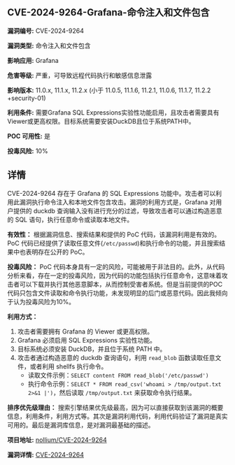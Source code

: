 ## CVE-2024-9264-Grafana-命令注入和文件包含

**漏洞编号:** CVE-2024-9264

**漏洞类型:** 命令注入和文件包含

**影响应用:** Grafana

**危害等级:** 严重，可导致远程代码执行和敏感信息泄露

**影响版本:** 11.0.x, 11.1.x, 11.2.x (小于 11.0.5, 11.1.6, 11.2.1, 11.0.6, 11.1.7, 11.2.2 +security-01)

**利用条件:** 需要Grafana SQL Expressions实验性功能启用，且攻击者需要具有Viewer或更高权限。目标系统需要安装DuckDB且位于系统PATH中。

**POC 可用性:** 是

**投毒风险:** 10%

## 详情

CVE-2024-9264 存在于 Grafana 的 SQL Expressions 功能中。攻击者可以利用此漏洞执行命令注入和本地文件包含攻击。漏洞的利用方式是，Grafana 对用户提供的 duckdb 查询输入没有进行充分的过滤，导致攻击者可以通过构造恶意的 SQL 语句，执行任意命令或读取本地文件。

**有效性：**
根据漏洞信息、搜索结果和提供的 PoC 代码，该漏洞利用是有效的。PoC 代码已经提供了读取任意文件(`/etc/passwd`)和执行命令的功能，并且搜索结果中也表明存在公开的 PoC。

**投毒风险：**
PoC 代码本身具有一定的风险，可能被用于非法目的。此外，从代码分析来看，存在一定的投毒风险，因为代码的功能包括执行任意命令，这意味着攻击者可以下载并执行其他恶意脚本，从而控制受害者系统。但是当前提供的POC代码只包含文件读取和命令执行功能，未发现明显的后门或恶意代码。因此我倾向于认为投毒风险为10%。

**利用方式：**
1.  攻击者需要拥有 Grafana 的 Viewer 或更高权限。
2.  Grafana 必须启用 SQL Expressions 实验性功能。
3.  目标系统必须安装 DuckDB，并且位于系统 PATH 中。
4.  攻击者通过构造恶意的 duckdb 查询语句，利用 `read_blob` 函数读取任意文件，或者利用 shellfs 执行命令。
    *   读取文件示例：`SELECT content FROM read_blob('/etc/passwd')`
    *   执行命令示例：`SELECT * FROM read_csv('whoami > /tmp/output.txt 2>&1 |')`，然后读取 `/tmp/output.txt` 来获取命令执行结果。

**排序优先级理由：**
搜索引擎结果优先级最高，因为可以直接获取到该漏洞的概要信息，利用条件，利用方式等。其次是漏洞利用代码，利用代码验证了漏洞是真实可用的。最后是漏洞库信息，是对漏洞最基础的描述。

**项目地址:** [nollium/CVE-2024-9264](https://github.com/nollium/CVE-2024-9264)

**漏洞详情:** [CVE-2024-9264](https://nvd.nist.gov/vuln/detail/CVE-2024-9264)